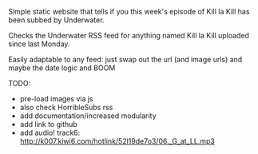Simple static website that tells if you this week's episode of Kill la Kill has been subbed by Underwater.

Checks the Underwater RSS feed for anything named Kill la Kill uploaded since last Monday.

Easily adaptable to any feed: just swap out the url (and image urls) and maybe the date logic and BOOM

TODO:

- pre-load images via js
- also check HorribleSubs rss
- add documentation/increased modularity
- add link to github
- add audio! track6: http://k007.kiwi6.com/hotlink/52l19de7o3/06._G_at_LL.mp3
